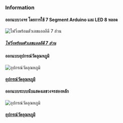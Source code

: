 ### **Information**
#### ออกแบบวงจร โดยการใช้ 7 Segment Arduino และ LED 8 หลอด 
![ไฟวิ่งพร้อมตัวเลขแอลอีดี 7 ส่วน](https://i.pinimg.com/736x/0b/0c/74/0b0c743e0d373a0088c920c6c3398580.jpg)

##### [ไฟวิ่งพร้อมตัวเลขแอลอีดี 7 ส่วน](https://www.tinkercad.com/things/dqISRAGbJB6-7-?sharecode=4EEJ2Y0C-0DEm6faIEy3UeYP6-Xzg7pYN8eAAOf5LpA)

#### ออกแบบอุปกรณ์วัดอุณหภูมิ 

![อุปกรณ์วัดอุณหภูมิ](https://i.pinimg.com/736x/b6/ca/bb/b6cabb391708e23f07ef1a6d1bb66037.jpg)

#### [อุปกรณ์วัดอุณหภูมิ](https://www.tinkercad.com/things/hygTrDuYNUj-?sharecode=89Rr5G4FUHxMrc-KSKuMdXx8TdvaUChQb_slOGgh5Ko)

#### ออกแบบระบบนับแสดงเลขวงจรสองหลัก

![อุปกรณ์วัดอุณหภูมิ](https://i.pinimg.com/736x/14/49/7a/14497ac583992a231acd978ac46c0e57.jpg)

#### [อุปกรณ์วัดอุณหภูมิ](https://www.tinkercad.com/things/5N49mmupEDp-2-?sharecode=VsBFIyMV6OGAjdAF3YQNg7Q7VQr-Nk5aYQvOS4hZ8ww)
